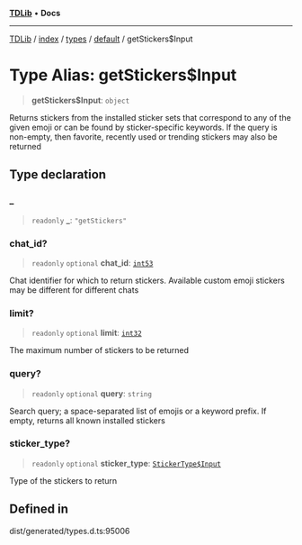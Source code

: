 [**TDLib**](../../../../../../README.md) • **Docs**

***

[TDLib](../../../../../../modules.md) / [index](../../../../../README.md) / [types](../../../README.md) / [default](../README.md) / getStickers$Input

# Type Alias: getStickers$Input

> **getStickers$Input**: `object`

Returns stickers from the installed sticker sets that correspond to any of the given emoji or can be found by sticker-specific keywords. If the query is non-empty, then favorite, recently used or trending stickers may also be returned

## Type declaration

### \_

> `readonly` **\_**: `"getStickers"`

### chat\_id?

> `readonly` `optional` **chat\_id**: [`int53`](int53.md)

Chat identifier for which to return stickers. Available custom emoji stickers may be different for different chats

### limit?

> `readonly` `optional` **limit**: [`int32`](int32.md)

The maximum number of stickers to be returned

### query?

> `readonly` `optional` **query**: `string`

Search query; a space-separated list of emojis or a keyword prefix. If empty, returns all known installed stickers

### sticker\_type?

> `readonly` `optional` **sticker\_type**: [`StickerType$Input`](StickerType$Input.md)

Type of the stickers to return

## Defined in

dist/generated/types.d.ts:95006
